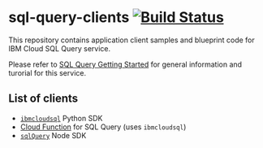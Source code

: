 # sql-query-clients [![Build Status](https://travis-ci.org/IBM-Cloud/sql-query-clients.svg?branch=master)](https://travis-ci.org/IBM-Cloud/sql-query-clients)

This repository contains application client samples and blueprint code for IBM Cloud SQL Query service.  

Please refer to [SQL Query Getting Started](https://console.bluemix.net/docs/services/sql-query/getting-started.html#getting-started-tutorial) for general information and turorial for this service.

## List of clients
 * [`ibmcloudsql`](https://github.com/IBM-Cloud/sql-query-clients/tree/master/Python) Python SDK
 * [Cloud Function](https://github.com/IBM-Cloud/sql-query-clients/tree/master/Python/cloud_function) for SQL Query (uses `ibmcloudsql`)
 * [`sqlQuery`](https://github.com/IBM-Cloud/sql-query-clients/tree/master/Node) Node SDK

